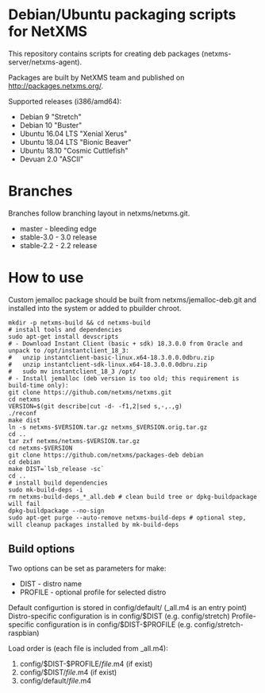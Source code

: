 # Debian/Ubuntu packaging scripts for NetXMS

This repository contains scripts for creating deb packages (netxms-server/netxms-agent).

Packages are built by NetXMS team and published on http://packages.netxms.org/.

Supported releases (i386/amd64):
 * Debian 9 "Stretch"
 * Debian 10 "Buster"
 * Ubuntu 16.04 LTS "Xenial Xerus"
 * Ubuntu 18.04 LTS "Bionic Beaver"
 * Ubuntu 18.10 "Cosmic Cuttlefish"
 * Devuan 2.0 "ASCII"

# Branches

Branches follow branching layout in netxms/netxms.git.

* master - bleeding edge
* stable-3.0 - 3.0 release
* stable-2.2 - 2.2 release

# How to use

Custom jemalloc package should be built from netxms/jemalloc-deb.git and installed into the system or added to pbuilder chroot.

```shell
mkdir -p netxms-build && cd netxms-build
# install tools and dependencies
sudo apt-get install devscripts
# - Download Instant Client (basic + sdk) 18.3.0.0 from Oracle and unpack to /opt/instantclient_18_3:
#   unzip instantclient-basic-linux.x64-18.3.0.0.0dbru.zip
#   unzip instantclient-sdk-linux.x64-18.3.0.0.0dbru.zip
#   sudo mv instantclient_18_3 /opt/
# - Install jemalloc (deb version is too old; this requirement is build-time only):
git clone https://github.com/netxms/netxms.git
cd netxms
VERSION=$(git describe|cut -d- -f1,2|sed s,-,.,g)
./reconf
make dist
ln -s netxms-$VERSION.tar.gz netxms_$VERSION.orig.tar.gz
cd ..
tar zxf netxms/netxms-$VERSION.tar.gz
cd netxms-$VERSION
git clone https://github.com/netxms/packages-deb debian
cd debian
make DIST=`lsb_release -sc`
cd ..
# install build dependencies
sudo mk-build-deps -i
rm netxms-build-deps_*_all.deb # clean build tree or dpkg-buildpackage will fail
dpkg-buildpackage --no-sign
sudo apt-get purge --auto-remove netxms-build-deps # optional step, will cleanup packages installed by mk-build-deps
```

## Build options

Two options can be set as parameters for make:

* DIST - distro name
* PROFILE - optional profile for selected distro

Default configurtion is stored in config/default/ (_all.m4 is an entry point)
Distro-specific configuration is in config/\$DIST (e.g. config/stretch)
Profile-specific configuration is in config/​\$DIST-\$PROFILE (e.g. config/stretch-raspbian)

Load order is (each file is included from _all.m4):
1. config/\$DIST-$PROFILE/_file_.m4 (if exist)
1. config/$DIST/_file_.m4 (if exist)
1. config/default/_file_.m4
